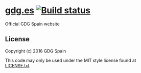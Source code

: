# [gdg.es](https://gdg.es) [![Build status](https://travis-ci.org/GDGSpain/gdg.es.svg?branch=develop)](https://travis-ci.org/GDGSpain/gdg.es)

Official GDG Spain website


## License

Copyright (c) 2016 GDG Spain

This code may only be used under the MIT style license found at [LICENSE.txt](LICENSE.txt)
